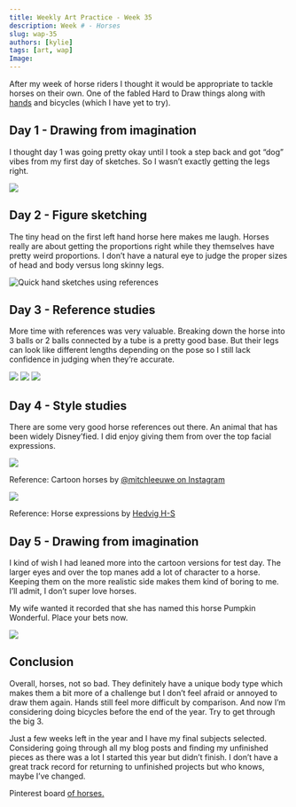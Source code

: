 ```yaml
---
title: Weekly Art Practice - Week 35
description: Week # - Horses
slug: wap-35
authors: [kylie]
tags: [art, wap]
Image:
---
```


After my week of horse riders I thought it would be appropriate to tackle horses on their own. One of the fabled Hard to Draw things along with [hands](https://www.kymira.ca/blog/wap-4) and bicycles (which I have yet to try).

## Day 1 - Drawing from imagination

I thought day 1 was going pretty okay until I took a step back and got “dog” vibes from my first day of sketches. So I wasn’t exactly getting the legs right.

![](/img/wap/wap-35.1.jpg)

<!--truncate-->

## Day 2 - Figure sketching

The tiny head on the first left hand horse here makes me laugh. Horses really are about getting the proportions right while they themselves have pretty weird proportions. I don’t have a natural eye to judge the proper sizes of head and body versus long skinny legs.

![Quick hand sketches using references](/img/wap/wap-35.2.jpg)

## Day 3 - Reference studies

More time with references was very valuable. Breaking down the horse into 3 balls or 2 balls connected by a tube is a pretty good base. But their legs can look like different lengths depending on the pose so I still lack confidence in judging when they’re accurate.

![](/img/wap/wap-35.3.1.jpg)
![](/img/wap/wap-35.3.2.jpg)
![](/img/wap/wap-35.3.3.jpg)

## Day 4 - Style studies

There are some very good horse references out there. An animal that has been widely Disney’fied. I did enjoy giving them from over the top facial expressions.

![](/img/wap/wap-35.4.1.jpg)

Reference: Cartoon horses by [@mitchleeuwe on Instagram](https://www.instagram.com/p/B3ZrjZWlHdu/?epik=dj0yJnU9YS1uMF9vSno1UTUxSlYxRktsR1l4cGM1X3VMVkdZaW0mcD0wJm49VHlIMkVGTlE4X3ZSS0haSlZGcERxZyZ0PUFBQUFBR2MtY24w&img_index=1)

![](/img/wap/wap-35.4.2.jpg)

Reference: Horse expressions by [Hedvig H-S](https://www.artstation.com/artwork/EQ4rv)

## Day 5 - Drawing from imagination

I kind of wish I had leaned more into the cartoon versions for test day. The larger eyes and over the top manes add a lot of character to a horse. Keeping them on the more realistic side makes them kind of boring to me. I’ll admit, I don’t super love horses.

My wife wanted it recorded that she has named this horse Pumpkin Wonderful. Place your bets now.

![](/img/wap/wap-35.5.jpg)


## Conclusion

Overall, horses, not so bad. They definitely have a unique body type which makes them a bit more of a challenge but I don’t feel afraid or annoyed to draw them again. Hands still feel more difficult by comparison. And now I’m considering doing bicycles before the end of the year. Try to get through the big 3.

Just a few weeks left in the year and I have my final subjects selected. Considering going through all my blog posts and finding my unfinished pieces as there was a lot I started this year but didn’t finish. I don’t have a great track record for returning to unfinished projects but who knows, maybe I’ve changed.

Pinterest board [of horses.](https://ca.pinterest.com/maeanu3639/wap-horses/)
